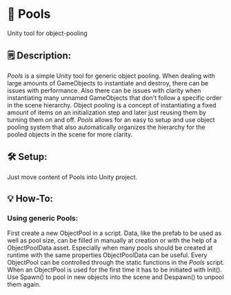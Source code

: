 # 🌊 Pools
Unity tool for object-pooling

## 🗒️ Description:
*Pools* is a simple Unity tool for generic object pooling. When dealing with large amounts of GameObjects to instantiate and destroy, there can be issues with performance. Also there can be issues with clarity when instantiating many unnamed GameObjects that don't follow a specific order in the scene hierarchy. Object pooling is a concept of instantiating a fixed amount of items on an initialization step and later just reusing them by turning them on and off. *Pools* allows for an easy to setup and use object pooling system that also automatically organizes the hierarchy for the pooled objects in the scene for more clarity.

## 🛠️ Setup:
Just move content of Pools into Unity project.

## 💡 How-To:

### Using generic Pools:

First create a new ObjectPool in a script. Data, like the prefab to be used as well as pool size, can be filled in manually at creation or with the help of a ObjectPoolData asset. Especially when many pools should be created at runtime with the same properties ObjectPoolData can be useful. Every ObjectPool can be controlled through the static functions in the *Pools* script. When an ObjectPool is used for the first time it has to be initiated with Init(). Use Spawn() to pool in new objects into the scene and Despawn() to unpool them again.


